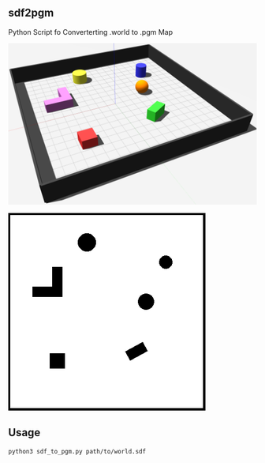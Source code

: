 ## sdf2pgm
Python Script fo Converterting .world to .pgm Map 


![world](world.png)

![pgm](pgm.png)

## Usage
```
python3 sdf_to_pgm.py path/to/world.sdf
```
